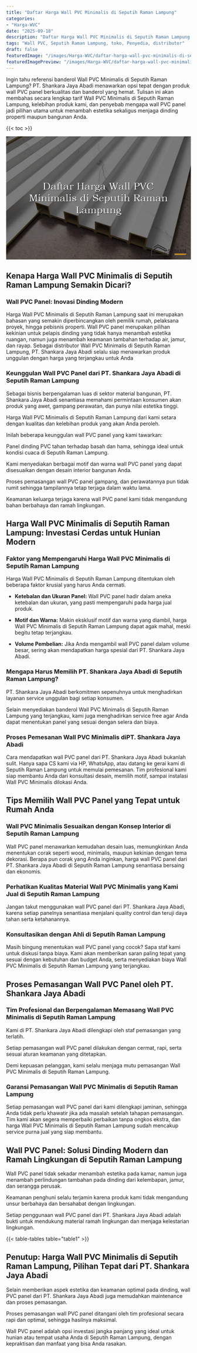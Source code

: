 ```yaml
---
title: "Daftar Harga Wall PVC Minimalis di Seputih Raman Lampung"
categories:
- "Harga-WVC"
date: "2025-09-18"
description: "Daftar Harga Wall PVC Minimalis di Seputih Raman Lampung untuk tempat tinggal, kantor, dan gerai. Produk unggulan, pilihan motif, pilihan warna modern, beserta layanan pemasangan oleh teknisi ahli dan kepastian resmi!|Jasa penjualan Wall PVC Minimalis di Seputih Raman Lampung untuk kebutuhan tempat tinggal, perkantoran, atau ritel, dengan material berkualitas dan instalasi oleh tenaga ahli berpengalaman dan kepastian resmi.|Alternatif Wall PVC Minimalis di Seputih Raman Lampung yang terpercaya untuk rumah, perkantoran, serta gerai, bersama panel terbaik dan pemasangan dikerjakan oleh teknisi ahli dan jaminan resmi.|Penjualan Wall PVC Minimalis di Seputih Raman Lampung bagi rumah, office, serta toko, beserta panel terbaik dan instalasi oleh teknisi ahli, dilengkapi dengan garansi resmi.}"
tags: "Wall PVC, Seputih Raman Lampung, toko, Penyedia, distributor"
draft: false
featuredImage: "/images/Harga-WVC/daftar-harga-wall-pvc-minimalis-di-seputih-raman-lampung.png"
featuredImagePreview: "/images/Harga-WVC/daftar-harga-wall-pvc-minimalis-di-seputih-raman-lampung.png"
---
```


Ingin tahu referensi banderol Wall PVC Minimalis di Seputih Raman Lampung? PT. Shankara Jaya Abadi menawarkan opsi tepat dengan produk wall PVC panel berkualitas dan banderol yang hemat. Tulisan ini akan membahas secara lengkap tarif Wall PVC Minimalis di Seputih Raman Lampung, kelebihan produk kami, dan penyebab mengapa wall PVC panel jadi pilihan utama untuk menambah estetika sekaligus menjaga dinding properti maupun bangunan Anda.

{{< toc >}}

![Daftar Harga Wall PVC Minimalis di Seputih Raman Lampung](/images/Harga-WVC/Daftar-Harga-Wall-PVC-Minimalis-di-Seputih-Raman-Lampung.png)

## Kenapa Harga Wall PVC Minimalis di Seputih Raman Lampung Semakin Dicari?

### Wall PVC Panel: Inovasi Dinding Modern

Harga Wall PVC Minimalis di Seputih Raman Lampung saat ini merupakan bahasan yang semakin diperbincangkan oleh pemilik rumah, pelaksana proyek, hingga pebisnis properti. Wall PVC panel merupakan pilihan kekinian untuk pelapis dinding yang tidak hanya menambah estetika ruangan, namun juga menambah keamanan tambahan terhadap air, jamur, dan rayap. Sebagai distributor Wall PVC Minimalis di Seputih Raman Lampung, PT. Shankara Jaya Abadi selalu siap menawarkan produk unggulan dengan harga yang terjangkau untuk Anda

### Keunggulan Wall PVC Panel dari PT. Shankara Jaya Abadi di Seputih Raman Lampung

Sebagai bisnis berpengalaman luas di sektor material bangunan, PT. Shankara Jaya Abadi senantiasa memahami permintaan konsumen akan produk yang awet, gampang perawatan, dan punya nilai estetika tinggi.

Harga Wall PVC Minimalis di Seputih Raman Lampung dari kami setara dengan kualitas dan kelebihan produk yang akan Anda peroleh.

Inilah beberapa keunggulan wall PVC panel yang kami tawarkan:

Panel dinding PVC tahan terhadap basah dan hama, sehingga ideal untuk kondisi cuaca di Seputih Raman Lampung.

Kami menyediakan berbagai motif dan warna wall PVC panel yang dapat disesuaikan dengan desain interior bangunan Anda.

Proses pemasangan wall PVC panel gampang, dan perawatannya pun tidak rumit sehingga tampilannya tetap terjaga dalam waktu lama.

Keamanan keluarga terjaga karena wall PVC panel kami tidak mengandung bahan berbahaya dan ramah lingkungan.

## Harga Wall PVC Minimalis di Seputih Raman Lampung: Investasi Cerdas untuk Hunian Modern

### Faktor yang Mempengaruhi Harga Wall PVC Minimalis di Seputih Raman Lampung

Harga Wall PVC Minimalis di Seputih Raman Lampung ditentukan oleh beberapa faktor krusial yang harus Anda cermati.

- **Ketebalan dan Ukuran Panel:** Wall PVC panel hadir dalam aneka ketebalan dan ukuran, yang pasti mempengaruhi pada harga jual produk.

- **Motif dan Warna:** Makin eksklusif motif dan warna yang diambil, harga Wall PVC Minimalis di Seputih Raman Lampung dapat agak mahal, meski begitu tetap terjangkau.

- **Volume Pembelian:** Jika Anda mengambil wall PVC panel dalam volume besar, sering akan mendapatkan harga spesial dari PT. Shankara Jaya Abadi.

### Mengapa Harus Memilih PT. Shankara Jaya Abadi di Seputih Raman Lampung?

PT. Shankara Jaya Abadi berkomitmen sepenuhnya untuk menghadirkan layanan service unggulan bagi setiap konsumen.

Selain menyediakan banderol Wall PVC Minimalis di Seputih Raman Lampung yang terjangkau, kami juga menghadirkan service free agar Anda dapat menentukan panel yang sesuai dengan selera dan biaya.

### Proses Pemesanan Wall PVC Minimalis diPT. Shankara Jaya Abadi

Cara mendapatkan wall PVC panel dari PT. Shankara Jaya Abadi bukanlah sulit. Hanya sapa CS kami via HP, WhatsApp, atau datang ke gerai kami di Seputih Raman Lampung untuk memulai pemesanan. Tim profesional kami siap membantu Anda dari konsultasi desain, memilih motif, sampai instalasi Wall PVC Minimalis dilokasi Anda.

## Tips Memilih Wall PVC Panel yang Tepat untuk Rumah Anda

### Wall PVC Minimalis Sesuaikan dengan Konsep Interior di Seputih Raman Lampung

Wall PVC panel menawarkan kemudahan desain luas, memungkinkan Anda menentukan corak seperti wood, minimalis, maupun kekinian dengan tema dekorasi. Berapa pun corak yang Anda inginkan, harga wall PVC panel dari PT. Shankara Jaya Abadi di Seputih Raman Lampung senantiasa bersaing dan ekonomis.

### Perhatikan Kualitas Material Wall PVC Minimalis yang Kami Jual di Seputih Raman Lampung

Jangan takut menggunakan wall PVC panel dari PT. Shankara Jaya Abadi, karena setiap panelnya senantiasa menjalani quality control dan teruji daya tahan serta ketahanannya.

### Konsultasikan dengan Ahli di Seputih Raman Lampung

Masih bingung menentukan wall PVC panel yang cocok? Sapa staf kami untuk diskusi tanpa biaya. Kami akan memberikan saran paling tepat yang sesuai dengan kebutuhan dan budget Anda, serta menyediakan biaya Wall PVC Minimalis di Seputih Raman Lampung yang terjangkau.

## Proses Pemasangan Wall PVC Panel oleh PT. Shankara Jaya Abadi

### Tim Profesional dan Berpengalaman Memasang Wall PVC Minimalis di Seputih Raman Lampung

Kami di PT. Shankara Jaya Abadi dilengkapi oleh staf pemasangan yang terlatih.

Setiap pemasangan wall PVC panel dilakukan dengan cermat, rapi, serta sesuai aturan keamanan yang ditetapkan.

Demi kepuasan pelanggan, kami selalu menjaga mutu pemasangan Wall PVC Minimalis di Seputih Raman Lampung.

### Garansi Pemasangan Wall PVC Minimalis di Seputih Raman Lampung

Setiap pemasangan wall PVC panel dari kami dilengkapi jaminan, sehingga Anda tidak perlu khawatir jika ada masalah setelah tahapan pemasangan. Tim kami akan segera memperbaiki perbaikan tanpa ongkos ekstra, dan harga Wall PVC Minimalis di Seputih Raman Lampung sudah mencakup service purna jual yang siap membantu.

## Wall PVC Panel: Solusi Dinding Modern dan Ramah Lingkungan di Seputih Raman Lampung

Wall PVC panel tidak sekadar menambah estetika pada kamar, namun juga menambah perlindungan tambahan pada dinding dari kelembapan, jamur, dan serangga perusak.

Keamanan penghuni selalu terjamin karena produk kami tidak mengandung unsur berbahaya dan bersahabat dengan lingkungan.

Setiap penggunaan wall PVC panel dari PT. Shankara Jaya Abadi adalah bukti untuk mendukung material ramah lingkungan dan menjaga kelestarian lingkungan.

{{< table-tables table="table1" >}}

## Penutup: Harga Wall PVC Minimalis di Seputih Raman Lampung, Pilihan Tepat dari PT. Shankara Jaya Abadi

Selain memberikan aspek estetika dan keamanan optimal pada dinding, wall PVC panel dari PT. Shankara Jaya Abadi juga memudahkan maintenance dan proses pemasangan.

Proses pemasangan wall PVC panel ditangani oleh tim profesional secara rapi dan optimal, sehingga hasilnya maksimal.

Wall PVC panel adalah opsi investasi jangka panjang yang ideal untuk hunian atau tempat usaha Anda di Seputih Raman Lampung, dengan kepraktisan dan manfaat yang bisa Anda rasakan.
